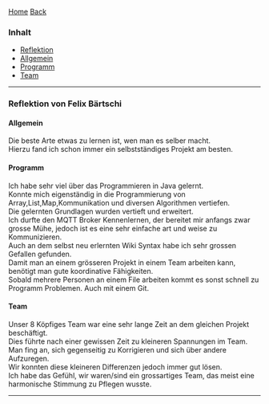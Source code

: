 [Home](home) [Back](Reflektionen)  

### Inhalt ###
- <a href="#r">Reflektion</a>
 - <a href="#a">Allgemein</a>
 - <a href="#p">Programm</a>
 - <a href="#p">Team</a>


----------

### <a name="r">Reflektion von Felix Bärtschi</a> ###

#### <a name="a">Allgemein</a> ####

Die beste Arte etwas zu lernen ist, wen man es selber macht.    
Hierzu fand ich schon immer ein selbstständiges Projekt am besten.  

#### <a name="p">Programm</a> ####

Ich habe sehr viel über das Programmieren in Java gelernt.  
Konnte mich eigenständig in die Programmierung von Array,List,Map,Kommunikation und diversen Algorithmen vertiefen.  
Die gelernten Grundlagen wurden vertieft und erweitert.  
Ich durfte den MQTT Broker Kennenlernen, der bereitet mir anfangs zwar grosse Mühe, jedoch ist es eine sehr einfache art und weise zu Kommunizieren.   
Auch an dem selbst neu erlernten Wiki Syntax habe ich sehr grossen Gefallen gefunden.  
Damit man an einem grösseren Projekt in einem Team arbeiten kann, benötigt man gute koordinative Fähigkeiten.  
Sobald mehrere Personen an einem File arbeiten kommt es sonst schnell zu Programm Problemen. Auch mit einem Git.  
 

#### <a name="t">Team</a> ####

Unser 8 Köpfiges Team war eine sehr lange Zeit an dem gleichen Projekt beschäftigt.  
Dies führte nach einer gewissen Zeit zu kleineren Spannungen im Team.  
Man fing an, sich gegenseitig zu Korrigieren und sich über andere Aufzuregen.  
Wir konnten diese kleineren Differenzen jedoch immer gut lösen.  
Ich habe das Gefühl, wir waren/sind ein grossartiges Team, das meist eine harmonische Stimmung zu Pflegen wusste.  


----------